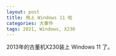 ```yaml
---
layout: post
title: 用上 Windows 11 啦
categories: 大事件
tags: 2021, Windows, X230
---
```


2013年的古董机X230装上 Windows 11 了。